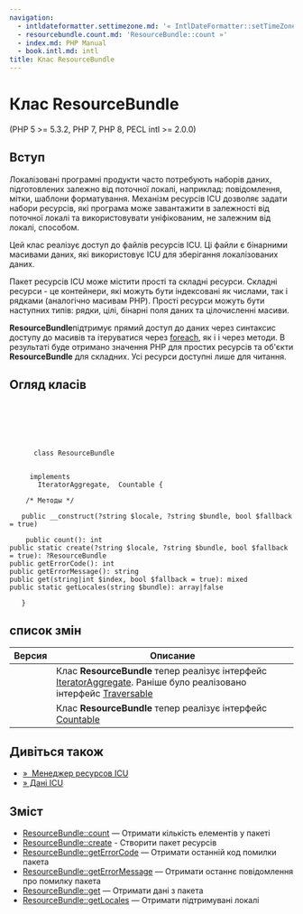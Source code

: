 ```yaml
---
navigation:
  - intldateformatter.settimezone.md: '« IntlDateFormatter::setTimeZone'
  - resourcebundle.count.md: 'ResourceBundle::count »'
  - index.md: PHP Manual
  - book.intl.md: intl
title: Клас ResourceBundle
---
```

# Клас ResourceBundle

(PHP 5 >= 5.3.2, PHP 7, PHP 8, PECL intl >= 2.0.0)

## Вступ

Локалізовані програмні продукти часто потребують наборів даних, підготовлених залежно від поточної локалі, наприклад: повідомлення, мітки, шаблони форматування. Механізм ресурсів ICU дозволяє задати набори ресурсів, які програма може завантажити в залежності від поточної локалі та використовувати уніфікованим, не залежним від локалі, способом.

Цей клас реалізує доступ до файлів ресурсів ICU. Ці файли є бінарними масивами даних, які використовує ICU для зберігання локалізованих даних.

Пакет ресурсів ICU може містити прості та складні ресурси. Складні ресурси - це контейнери, які можуть бути індексовані як числами, так і рядками (аналогічно масивам PHP). Прості ресурси можуть бути наступних типів: рядки, цілі, бінарні поля даних та цілочисленні масиви.

**ResourceBundle**підтримує прямий доступ до даних через синтаксис доступу до масивів та ітеруватися через [foreach](control-structures.foreach.html), як і і через методи. В результаті буде отримано значення PHP для простих ресурсів та об'єкти **ResourceBundle** для складних. Усі ресурси доступні лише для читання.

## Огляд класів

```classsynopsis

     
    

    
     
      class ResourceBundle
     

     implements 
       IteratorAggregate,  Countable {

    /* Методы */
    
   public __construct(?string $locale, ?string $bundle, bool $fallback = true)

    public count(): int
public static create(?string $locale, ?string $bundle, bool $fallback = true): ?ResourceBundle
public getErrorCode(): int
public getErrorMessage(): string
public get(string|int $index, bool $fallback = true): mixed
public static getLocales(string $bundle): array|false

   }
```

## список змін

| Версия | Описание |
| --- | --- |
|  | Клас **ResourceBundle** тепер реалізує інтерфейс [IteratorAggregate](class.iteratoraggregate.md). Раніше було реалізовано інтерфейс [Traversable](class.traversable.md) |
|  | Клас **ResourceBundle** тепер реалізує інтерфейс [Countable](class.countable.md) |

## Дивіться також

-   [»  Менеджер ресурсов ICU](http://userguide.icu-project.org/locale/resources)
-   [» Дані ICU](http://userguide.icu-project.org/icudata)

## Зміст

-   [ResourceBundle::count](resourcebundle.count.md) — Отримати кількість елементів у пакеті
-   [ResourceBundle::create](resourcebundle.create.md) - Створити пакет ресурсів
-   [ResourceBundle::getErrorCode](resourcebundle.geterrorcode.md) — Отримати останній код помилки пакета
-   [ResourceBundle::getErrorMessage](resourcebundle.geterrormessage.md) — Отримати останнє повідомлення про помилку пакета
-   [ResourceBundle::get](resourcebundle.get.md) — Отримати дані з пакета
-   [ResourceBundle::getLocales](resourcebundle.locales.md) — Отримати підтримувані локалі
